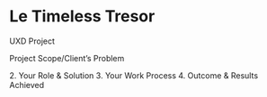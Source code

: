 <h1> Le Timeless Tresor </h1> 
<p> UXD Project </p> 

<p>Project Scope/Client’s Problem</P>
2. Your Role & Solution
3. Your Work Process
4. Outcome & Results Achieved
